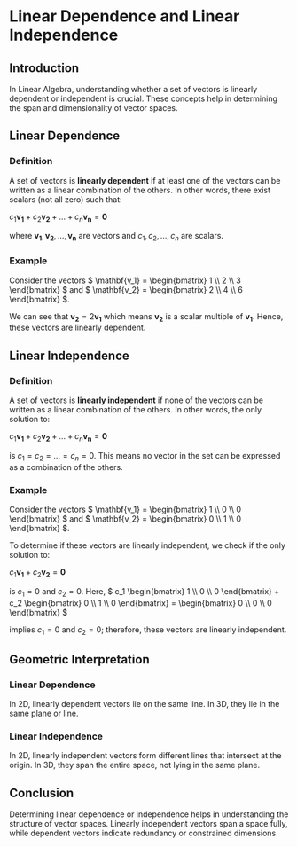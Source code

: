 # Linear Dependence and Linear Independence

## Introduction
In Linear Algebra, understanding whether a set of vectors is linearly dependent or independent is crucial. These concepts help in determining the span and dimensionality of vector spaces.

## Linear Dependence

### Definition
A set of vectors is **linearly dependent** if at least one of the vectors can be written as a linear combination of the others. In other words, there exist scalars (not all zero) such that:

$` c_1 \mathbf{v_1} + c_2 \mathbf{v_2} + \ldots + c_n \mathbf{v_n} = \mathbf{0} `$

where $` \mathbf{v_1}, \mathbf{v_2}, \ldots, \mathbf{v_n} `$ are vectors and $` c_1, c_2, \ldots, c_n `$ are scalars.

### Example
Consider the vectors $` \mathbf{v_1} = \begin{bmatrix} 1 \\ 2 \\ 3 \end{bmatrix} `$ and $` \mathbf{v_2} = \begin{bmatrix} 2 \\ 4 \\ 6 \end{bmatrix} `$. 

We can see that $` \mathbf{v_2} = 2\mathbf{v_1} `$ which means $` \mathbf{v_2} `$ is a scalar multiple of $` \mathbf{v_1} `$. Hence, these vectors are linearly dependent.

## Linear Independence

### Definition
A set of vectors is **linearly independent** if none of the vectors can be written as a linear combination of the others. In other words, the only solution to:

$` c_1 \mathbf{v_1} + c_2 \mathbf{v_2} + \ldots + c_n \mathbf{v_n} = \mathbf{0} `$

is $` c_1 = c_2 = \ldots = c_n = 0 `$. This means no vector in the set can be expressed as a combination of the others.

### Example
Consider the vectors $` \mathbf{v_1} = \begin{bmatrix} 1 \\ 0 \\ 0 \end{bmatrix} `$ and $` \mathbf{v_2} = \begin{bmatrix} 0 \\ 1 \\ 0 \end{bmatrix} `$. 

To determine if these vectors are linearly independent, we check if the only solution to:

$` c_1 \mathbf{v_1} + c_2 \mathbf{v_2} = \mathbf{0} `$ 

is $` c_1 = 0 `$ and $` c_2 = 0 `$. Here, $` c_1 \begin{bmatrix} 1 \\ 0 \\ 0 \end{bmatrix} + c_2 \begin{bmatrix} 0 \\ 1 \\ 0 \end{bmatrix} = \begin{bmatrix} 0 \\ 0 \\ 0 \end{bmatrix} `$ 

implies $` c_1 = 0 `$ and $` c_2 = 0 `$; therefore, these vectors are linearly independent.

## Geometric Interpretation

### Linear Dependence
In 2D, linearly dependent vectors lie on the same line. In 3D, they lie in the same plane or line.

### Linear Independence
In 2D, linearly independent vectors form different lines that intersect at the origin. In 3D, they span the entire space, not lying in the same plane.

## Conclusion
Determining linear dependence or independence helps in understanding the structure of vector spaces. Linearly independent vectors span a space fully, while dependent vectors indicate redundancy or constrained dimensions.
